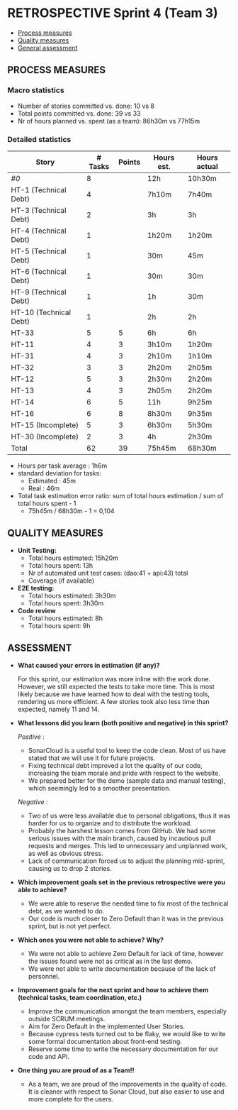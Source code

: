 RETROSPECTIVE Sprint 4 (Team 3)
=====================================

- [Process measures](#process-measures)
- [Quality measures](#quality-measures)
- [General assessment](#assessment)

## PROCESS MEASURES 

### Macro statistics

- Number of stories committed vs. done: 10 vs 8
- Total points committed vs. done: 39 vs 33
- Nr of hours planned vs. spent (as a team): 86h30m vs 77h15m


### Detailed statistics

| Story                  | # Tasks | Points | Hours est. | Hours actual |
| ---------------------- | ------- | ------ | ---------- | ------------ |
| _#0_                   | 8       |        | 12h        | 10h30m       |
| HT-1 (Technical Debt)  | 4       |        | 7h10m      | 7h40m        |
| HT-3 (Technical Debt)  | 2       |        | 3h         | 3h           |
| HT-4 (Technical Debt)  | 1       |        | 1h20m      | 1h20m        |
| HT-5 (Technical Debt)  | 1       |        | 30m        | 45m          |
| HT-6 (Technical Debt)  | 1       |        | 30m        | 30m          |
| HT-9 (Technical Debt)  | 1       |        | 1h         | 30m          |
| HT-10 (Technical Debt) | 1       |        | 2h         | 2h           |
| HT-33                  | 5       | 5      | 6h         | 6h           |
| HT-11                  | 4       | 3      | 3h10m      | 1h20m        |
| HT-31                  | 4       | 3      | 2h10m      | 1h10m        |
| HT-32                  | 3       | 3      | 2h20m      | 2h05m        |
| HT-12                  | 5       | 3      | 2h30m      | 2h20m        |
| HT-13                  | 4       | 3      | 2h05m      | 2h20m        |
| HT-14                  | 6       | 5      | 11h        | 9h25m        |
| HT-16                  | 6       | 8      | 8h30m      | 9h35m        |
| HT-15 (Incomplete)     | 5       | 3      | 6h30m      | 5h30m        |
| HT-30 (Incomplete)     | 2       | 3      | 4h         | 2h30m        |
| Total                  | 62      | 39     | 75h45m     | 68h30m       |

- Hours per task average : 1h6m
- standard deviation for tasks: 
    - Estimated : 45m
    - Real : 46m
- Total task estimation error ratio: sum of total hours estimation / sum of total hours spent - 1
    - 75h45m / 68h30m - 1 = 0,104

  
## QUALITY MEASURES 

- **Unit Testing:**
  - Total hours estimated: 15h20m
  - Total hours spent: 13h
  - Nr of automated unit test cases: (dao:41 + api:43) total
  - Coverage (if available)
- **E2E testing:**
  - Total hours estimated: 3h30m
  - Total hours spent: 3h30m
- **Code review** 
  - Total hours estimated: 8h
  - Total hours spent: 9h
  


## ASSESSMENT

- **What caused your errors in estimation (if any)?**

    For this sprint, our estimation was more inline with the work done. However, we still expected the tests to take more time. This is most likely because we have learned how to deal with the testing tools, rendering us more efficient. A few stories took also less time than expected, namely 11 and 14.

- **What lessons did you learn (both positive and negative) in this sprint?**

    *Positive* : 
    - SonarCloud is a useful tool to keep the code clean. Most of us have stated that we will use it for future projects.
    - Fixing technical debt improved a lot the quality of our code, increasing the team morale and pride with respect to the website.
    - We prepared better for the demo (sample data and manual testing), which seemingly led to a smoother presentation.
    
    *Negative* : 
    - Two of us were less available due to personal obligations, thus it was harder for us to organize and to distribute the workload.
    - Probably the harshest lesson comes from GitHub. We had some serious issues with the main branch, caused by incautious pull requests and merges. This led to unnecessary and unplanned work, as well as obvious stress.
    - Lack of communication forced us to adjust the planning mid-sprint, causing us to drop 2 stories. 
    
- **Which improvement goals set in the previous retrospective were you able to achieve?**
    - We were able to reserve the needed time to fix most of the technical debt, as we wanted to do.
    - Our code is much closer to Zero Default than it was in the previous sprint, but is not yet perfect.
  
- **Which ones you were not able to achieve? Why?**
    - We were not able to achieve Zero Default for lack of time, however the issues found were not as critical as in the last demo.
    - We were not able to write documentation because of the lack of personnel.
    
    
- **Improvement goals for the next sprint and how to achieve them (technical tasks, team coordination, etc.)**

    - Improve the communication amongst the team members, especially outside SCRUM meetings.
    - Aim for Zero Default in the implemented User Stories.
    - Because cypress tests turned out to be flaky, we would like to write some formal documentation about front-end testing.
    - Reserve some time to write the necessary documentation for our code and API.

- **One thing you are proud of as a Team!!**

    - As a team, we are proud of the improvements in the quality of code. It is cleaner with respect to Sonar Cloud, but also easier to use and more complete for the users.

